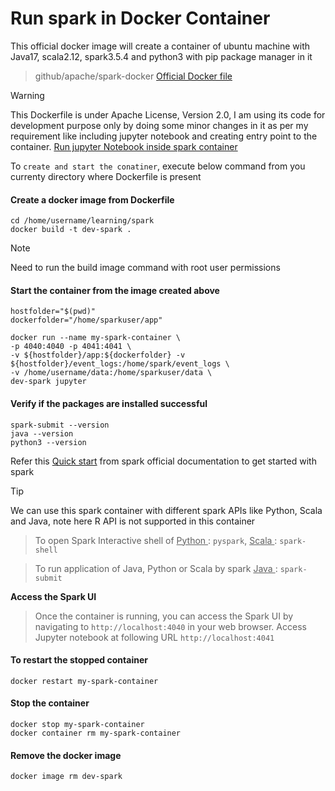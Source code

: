 # Run spark in Docker Container
This official docker image will create a container of ubuntu machine with Java17, scala2.12, spark3.5.4 and python3 with pip package manager in it

> github/apache/spark-docker
[Official Docker file](https://github.com/apache/spark-docker/blob/6b917ced4279dd7b3a33a81a08db37b3f27e037b/3.5.4/scala2.12-java17-python3-ubuntu/Dockerfile)

> [!WARNING]
> This Dockerfile is under Apache License, Version 2.0, I am using its code for development purpose only by doing some minor changes in it as per my requirement like including jupyter notebook and creating entry point to the container. [Run jupyter Notebook inside spark container](https://medium.com/@sanjeets1900/setting-up-apache-spark-from-scratch-in-a-docker-container-a-step-by-step-guide-2c009c98f2a7)


To `create and start the conatiner`, execute below command from you currenty directory where Dockerfile is present

#### Create a docker image from Dockerfile
```
cd /home/username/learning/spark
docker build -t dev-spark .
```
> [!NOTE]
> Need to run the build image command with root user permissions


#### Start the container from the image created above
```
hostfolder="$(pwd)"
dockerfolder="/home/sparkuser/app"

docker run --name my-spark-container \
-p 4040:4040 -p 4041:4041 \
-v ${hostfolder}/app:${dockerfolder} -v ${hostfolder}/event_logs:/home/spark/event_logs \
-v /home/username/data:/home/sparkuser/data \
dev-spark jupyter
```

#### Verify if the packages are installed successful

```
spark-submit --version
java --version
python3 --version
```

Refer this 
[Quick start](https://spark.apache.org/docs/latest/quick-start.html)
from spark official documentation to get started with spark

> [!TIP]
> We can use this spark container with different spark APIs like Python, Scala and Java, note here R API is not supported in this container

> To open Spark Interactive shell of
<ins> Python </ins> : `pyspark`, 
<ins> Scala </ins> : `spark-shell`

> To run application of Java, Python or Scala by spark
<ins> Java </ins> : `spark-submit`

**Access the Spark UI**
>Once the container is running, you can access the Spark UI by navigating to `http://localhost:4040` in your web browser.
>Access Jupyter notebook at following URL `http://localhost:4041`

#### To restart the stopped container
```
docker restart my-spark-container
```

#### Stop the container
```
docker stop my-spark-container
docker container rm my-spark-container
```

#### Remove the docker image
```
docker image rm dev-spark
```